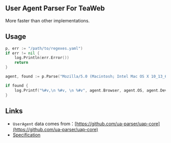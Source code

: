 ## User Agent Parser For TeaWeb 
More faster than other implementations. 

## Usage
~~~go
p, err := "/path/to/regexes.yaml")
if err != nil {
    log.Println(err.Error())
    return
}

agent, found := p.Parse("Mozilla/5.0 (Macintosh; Intel Mac OS X 10_13_6) AppleWebKit/537.36 (KHTML, like Gecko) Chrome/68.0.3440.59 Safari/537.36")

if found {
    log.Printf("%#v,\n %#v, \n %#v", agent.Browser, agent.OS, agent.Device)
}
~~~

## Links
* `UserAgent` data comes from：[https://github.com/ua-parser/uap-core](https://github.com/ua-parser/uap-core)
* [Specification](https://github.com/ua-parser/uap-core/blob/master/docs/specification.md)
